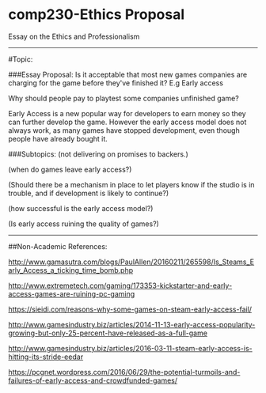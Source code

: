 # comp230-Ethics Proposal
Essay on the Ethics and Professionalism
___

#Topic:

###Essay Proposal:
Is it acceptable that most new games companies are charging for the game before they've finished it? E.g Early access

Why should people pay to playtest some companies unfinished game?

Early Access is a new popular way for developers to earn money so they can further develop the game. However the early access model does not always work, as many games have stopped development, even though people have already bought it.


###Subtopics:
(not delivering on promises to backers.)

(when do games leave early access?)

(Should there be a mechanism in place to let players know if the studio is in trouble, and if development is likely to continue?)

(how successful is the early access model?)

(Is early access ruining the quality of games?)

___

##Non-Academic References:

http://www.gamasutra.com/blogs/PaulAllen/20160211/265598/Is_Steams_Early_Access_a_ticking_time_bomb.php


http://www.extremetech.com/gaming/173353-kickstarter-and-early-access-games-are-ruining-pc-gaming


https://sieidi.com/reasons-why-some-games-on-steam-early-access-fail/

http://www.gamesindustry.biz/articles/2014-11-13-early-access-popularity-growing-but-only-25-percent-have-released-as-a-full-game

http://www.gamesindustry.biz/articles/2016-03-11-steam-early-access-is-hitting-its-stride-eedar

https://pcgnet.wordpress.com/2016/06/29/the-potential-turmoils-and-failures-of-early-access-and-crowdfunded-games/